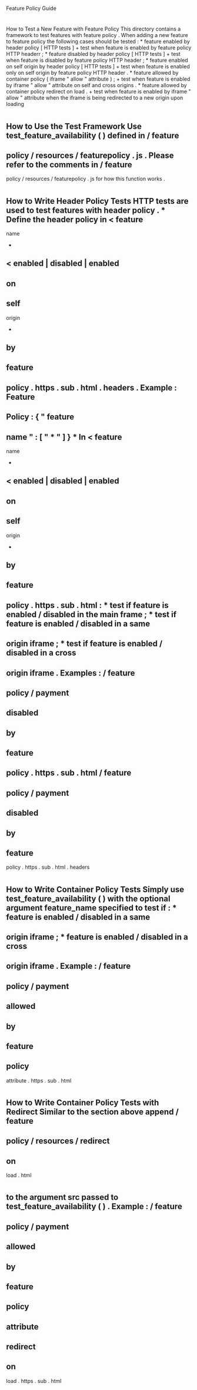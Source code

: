 #
Feature
Policy
Guide
#
#
How
to
Test
a
New
Feature
with
Feature
Policy
This
directory
contains
a
framework
to
test
features
with
feature
policy
.
When
adding
a
new
feature
to
feature
policy
the
following
cases
should
be
tested
:
*
feature
enabled
by
header
policy
[
HTTP
tests
]
+
test
when
feature
is
enabled
by
feature
policy
HTTP
headerr
;
*
feature
disabled
by
header
policy
[
HTTP
tests
]
+
test
when
feature
is
disabled
by
feature
policy
HTTP
header
;
*
feature
enabled
on
self
origin
by
header
policy
[
HTTP
tests
]
+
test
when
feature
is
enabled
only
on
self
origin
by
feature
policy
HTTP
header
.
*
feature
allowed
by
container
policy
(
iframe
"
allow
"
attribute
)
;
+
test
when
feature
is
enabled
by
iframe
"
allow
"
attribute
on
self
and
cross
origins
.
*
feature
allowed
by
container
policy
redirect
on
load
.
+
test
when
feature
is
enabled
by
iframe
"
allow
"
attribute
when
the
iframe
is
being
redirected
to
a
new
origin
upon
loading
#
#
#
How
to
Use
the
Test
Framework
Use
test_feature_availability
(
)
defined
in
/
feature
-
policy
/
resources
/
featurepolicy
.
js
.
Please
refer
to
the
comments
in
/
feature
-
policy
/
resources
/
featurepolicy
.
js
for
how
this
function
works
.
#
#
#
How
to
Write
Header
Policy
Tests
HTTP
tests
are
used
to
test
features
with
header
policy
.
*
Define
the
header
policy
in
<
feature
-
name
>
-
<
enabled
|
disabled
|
enabled
-
on
-
self
-
origin
>
-
by
-
feature
-
policy
.
https
.
sub
.
html
.
headers
.
Example
:
Feature
-
Policy
:
{
"
feature
-
name
"
:
[
"
*
"
]
}
*
In
<
feature
-
name
>
-
<
enabled
|
disabled
|
enabled
-
on
-
self
-
origin
>
-
by
-
feature
-
policy
.
https
.
sub
.
html
:
*
test
if
feature
is
enabled
/
disabled
in
the
main
frame
;
*
test
if
feature
is
enabled
/
disabled
in
a
same
-
origin
iframe
;
*
test
if
feature
is
enabled
/
disabled
in
a
cross
-
origin
iframe
.
Examples
:
/
feature
-
policy
/
payment
-
disabled
-
by
-
feature
-
policy
.
https
.
sub
.
html
/
feature
-
policy
/
payment
-
disabled
-
by
-
feature
-
policy
.
https
.
sub
.
html
.
headers
#
#
#
How
to
Write
Container
Policy
Tests
Simply
use
test_feature_availability
(
)
with
the
optional
argument
feature_name
specified
to
test
if
:
*
feature
is
enabled
/
disabled
in
a
same
-
origin
iframe
;
*
feature
is
enabled
/
disabled
in
a
cross
-
origin
iframe
.
Example
:
/
feature
-
policy
/
payment
-
allowed
-
by
-
feature
-
policy
-
attribute
.
https
.
sub
.
html
#
#
#
How
to
Write
Container
Policy
Tests
with
Redirect
Similar
to
the
section
above
append
/
feature
-
policy
/
resources
/
redirect
-
on
-
load
.
html
#
to
the
argument
src
passed
to
test_feature_availability
(
)
.
Example
:
/
feature
-
policy
/
payment
-
allowed
-
by
-
feature
-
policy
-
attribute
-
redirect
-
on
-
load
.
https
.
sub
.
html
